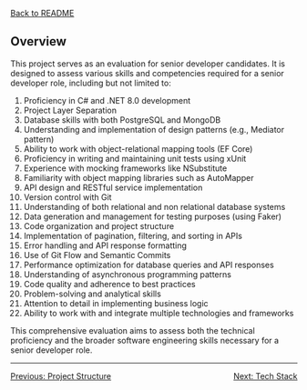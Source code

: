 [Back to README](../README.md)

## Overview
This project serves as an evaluation for senior developer candidates. It is designed to assess various skills and competencies required for a senior developer role, including but not limited to:

1. Proficiency in C# and .NET 8.0 development
2. Project Layer Separation
3. Database skills with both PostgreSQL and MongoDB
4. Understanding and implementation of design patterns (e.g., Mediator pattern)
5. Ability to work with object-relational mapping tools (EF Core)
6. Proficiency in writing and maintaining unit tests using xUnit
7. Experience with mocking frameworks like NSubstitute
8. Familiarity with object mapping libraries such as AutoMapper
9. API design and RESTful service implementation
10. Version control with Git 
11. Understanding of both relational and non relational database systems
12. Data generation and management for testing purposes (using Faker)
13. Code organization and project structure
14. Implementation of pagination, filtering, and sorting in APIs
15. Error handling and API response formatting
16. Use of Git Flow and Semantic Commits
17. Performance optimization for database queries and API responses
18. Understanding of asynchronous programming patterns
19. Code quality and adherence to best practices
20. Problem-solving and analytical skills
21. Attention to detail in implementing business logic
22. Ability to work with and integrate multiple technologies and frameworks


This comprehensive evaluation aims to assess both the technical proficiency and the broader software engineering skills necessary for a senior developer role.

---

<div style="display: flex; justify-content: space-between;">
  <a href="./project-structure.md">Previous: Project Structure</a>
  <a href="./tech-stack.md">Next: Tech Stack</a>
</div>
